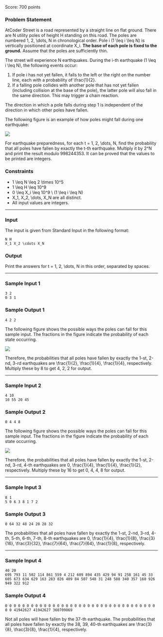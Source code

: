 Score: 700 points

### Problem Statement

AtCoder Street is a road represented by a straight line on flat ground. There are N utility poles of height H standing on this road. The poles are numbered 1, 2, \dots, N in chronological order. Pole i (1 \leq i \leq N) is vertically positioned at coordinate X\_i. **The base of each pole is fixed to the ground.** Assume that the poles are sufficiently thin.

The street will experience N earthquakes. During the i-th earthquake (1 \leq i \leq N), the following events occur:

1. If pole i has not yet fallen, it falls to the left or the right on the number line, each with a probability of \frac{1}{2}.
2. If a falling pole collides with another pole that has not yet fallen (including collision at the base of the pole), the latter pole will also fall in the same direction. This may trigger a chain reaction.

The direction in which a pole falls during step 1 is independent of the direction in which other poles have fallen.

The following figure is an example of how poles might fall during one earthquake:

![ ](https://img.atcoder.jp/arc177/099e3b6e0b64fbbb71e3519707cc7908.png)

For earthquake preparedness, for each t = 1, 2, \dots, N, find the probability that all poles have fallen by exactly the t-th earthquake. Multiply it by 2^N and print the result modulo 998244353. It can be proved that the values to be printed are integers.

### Constraints

* 1 \leq N \leq 2 \times 10^5
* 1 \leq H \leq 10^9
* 0 \leq X\_i \leq 10^9 \ (1 \leq i \leq N)
* X\_1, X\_2, \dots, X\_N are all distinct.
* All input values are integers.

---

### Input

The input is given from Standard Input in the following format:

```
N H
X_1 X_2 \cdots X_N
```

### Output

Print the answers for t = 1, 2, \dots, N in this order, separated by spaces.

---

### Sample Input 1

```
3 2
0 3 1
```

### Sample Output 1

```
4 2 2
```

The following figure shows the possible ways the poles can fall for this sample input. The fractions in the figure indicate the probability of each state occurring.

![ ](https://img.atcoder.jp/arc177/0ca8ef9552065d079b964857fd96a584.png)

Therefore, the probabilities that all poles have fallen by exactly the 1-st, 2-nd, 3-rd earthquakes are \frac{1}{2}, \frac{1}{4}, \frac{1}{4}, respectively. Multiply these by 8 to get 4, 2, 2 for output.

---

### Sample Input 2

```
4 10
10 55 20 45
```

### Sample Output 2

```
0 4 4 8
```

The following figure shows the possible ways the poles can fall for this sample input. The fractions in the figure indicate the probability of each state occurring.

![ ](https://img.atcoder.jp/arc177/15420872507930a610017b9ea0f22280.png)

Therefore, the probabilities that all poles have fallen by exactly the 1-st, 2-nd, 3-rd, 4-th earthquakes are 0, \frac{1}{4}, \frac{1}{4}, \frac{1}{2}, respectively. Multiply these by 16 to get 0, 4, 4, 8 for output.

---

### Sample Input 3

```
8 1
5 0 6 3 8 1 7 2
```

### Sample Output 3

```
0 64 32 48 24 28 28 32
```

The probabilities that all poles have fallen by exactly the 1-st, 2-nd, 3-rd, 4-th, 5-th, 6-th, 7-th, 8-th earthquakes are 0, \frac{1}{4}, \frac{1}{8}, \frac{3}{16}, \frac{3}{32}, \frac{7}{64}, \frac{7}{64}, \frac{1}{8}, respectively.

---

### Sample Input 4

```
40 20
695 793 11 502 114 861 559 4 212 609 894 435 429 94 91 258 161 45 33 605 673 634 629 163 283 826 409 84 507 548 31 248 588 340 357 168 926 949 322 912
```

### Sample Output 4

```
0 0 0 0 0 0 0 0 0 0 0 0 0 0 0 0 0 0 0 0 0 0 0 0 0 0 0 0 0 0 0 0 0 0 0 0 0 41942627 41942627 360709869
```

Not all poles will have fallen by the 37-th earthquake. The probabilities that all poles have fallen by exactly the 38, 39, 40-th earthquakes are \frac{3}{8}, \frac{3}{8}, \frac{1}{4}, respectively.